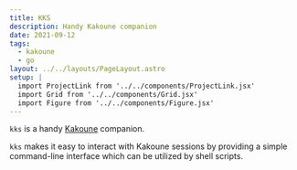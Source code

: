 ```yaml
---
title: KKS
description: Handy Kakoune companion
date: 2021-09-12
tags:
  - kakoune
  - go
layout: ../../layouts/PageLayout.astro
setup: |
  import ProjectLink from '../../components/ProjectLink.jsx'
  import Grid from '../../components/Grid.jsx'
  import Figure from '../../components/Figure.jsx'
---
```


`kks` is a handy [Kakoune](https://kakoune.org) companion.

`kks` makes it easy to interact with Kakoune sessions by providing a simple
command-line interface which can be utilized by shell scripts.

<ProjectLink url="https://github.com/kkga/kks" title="Source code on GitHub" />

<Grid breakout>
  <Figure video='/img/projects/kks.mp4' />
</Grid>
